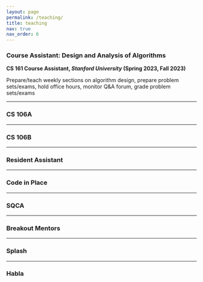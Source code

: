 ```yaml
---
layout: page
permalink: /teaching/
title: teaching
nav: true
nav_order: 6
---
```


### **Course Assistant: Design and Analysis of Algorithms**

**CS 161 Course Assistant, *Stanford University* (Spring 2023, Fall 2023)**

Prepare/teach weekly sections on algorithm design, prepare problem sets/exams, hold office hours, monitor Q&A forum, grade problem sets/exams


---

### **CS 106A**

---

### **CS 106B**

---

### **Resident Assistant**

---

### **Code in Place**

---

### **SQCA**

---

### **Breakout Mentors**

---

### **Splash**

---

### **Habla**